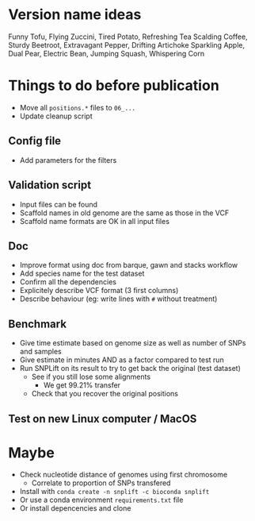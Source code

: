 # Version name ideas

Funny Tofu, Flying Zuccini, Tired Potato, Refreshing Tea
Scalding Coffee, Sturdy Beetroot, Extravagant Pepper, Drifting Artichoke
Sparkling Apple, Dual Pear, Electric Bean, Jumping Squash, Whispering Corn

# Things to do before publication

- Move all `positions.*` files to `06_...`
- Update cleanup script

## Config file
- Add parameters for the filters

## Validation script
- Input files can be found
- Scaffold names in old genome are the same as those in the VCF
- Scaffold name formats are OK in all input files

## Doc
- Improve format using doc from barque, gawn and stacks workflow
- Add species name for the test dataset
- Confirm all the dependencies
- Explicitely describe VCF format (3 first columns)
- Describe behaviour (eg: write lines with `#` without treatment)

## Benchmark
- Give time estimate based on genome size as well as number of SNPs and samples
- Give estimate in minutes AND as a factor compared to test run
- Run SNPLift on its result to try to get back the original (test dataset)
  - See if you still lose some alignments
    - We get 99.21% transfer
  - Check that you recover the original positions

## Test on new Linux computer / MacOS

# Maybe
- Check nucleotide distance of genomes using first chromosome
  - Correlate to proportion of SNPs transfered
- Install with `conda create -n snplift -c bioconda snplift`
- Or use a conda environment `requirements.txt` file
- Or install depencencies and clone
